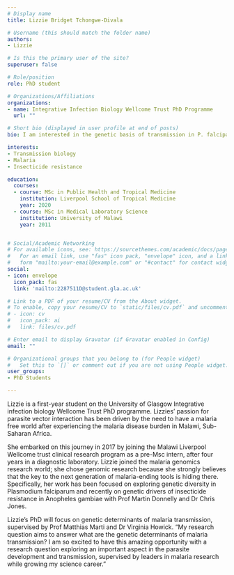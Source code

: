 ```yaml
---
# Display name
title: Lizzie Bridget Tchongwe-Divala

# Username (this should match the folder name)
authors:
- Lizzie

# Is this the primary user of the site?
superuser: false

# Role/position
role: PhD student

# Organizations/Affiliations
organizations:
- name: Integrative Infection Biology Wellcome Trust PhD Programme
  url: ""

# Short bio (displayed in user profile at end of posts)
bio: I am interested in the genetic basis of transmission in P. falciparum

interests:
- Transmission biology
- Malaria
- Insecticide resistance

education:
  courses:
  - course: MSc in Public Health and Tropical Medicine
    institution: Liverpool School of Tropical Medicine
    year: 2020
  - course: MSc in Medical Laboratory Science
    institution: University of Malawi
    year: 2011


# Social/Academic Networking
# For available icons, see: https://sourcethemes.com/academic/docs/page-builder/#icons
#   For an email link, use "fas" icon pack, "envelope" icon, and a link in the
#   form "mailto:your-email@example.com" or "#contact" for contact widget.
social:
- icon: envelope
  icon_pack: fas
  link: 'mailto:2287511D@student.gla.ac.uk'

# Link to a PDF of your resume/CV from the About widget.
# To enable, copy your resume/CV to `static/files/cv.pdf` and uncomment the lines below.
# - icon: cv
#   icon_pack: ai
#   link: files/cv.pdf

# Enter email to display Gravatar (if Gravatar enabled in Config)
email: ""

# Organizational groups that you belong to (for People widget)
#   Set this to `[]` or comment out if you are not using People widget.
user_groups:
- PhD Students

---
```


Lizzie is a first-year student on the University of Glasgow Integrative infection biology Wellcome Trust PhD programme. Lizzies’ passion for parasite vector interaction has been driven by the need to have a malaria free world after experiencing the malaria disease burden in Malawi, Sub-Saharan Africa. 

She embarked on this journey in 2017 by joining the Malawi Liverpool Wellcome trust clinical research program as a pre-Msc intern, after four years in a diagnostic laboratory.  Lizzie joined the malaria genomics research world; she chose genomic research because she strongly believes that the key to the next generation of malaria-ending tools is hiding there. Specifically, her work has been focused on exploring genetic diversity in Plasmodium falciparum and recently on genetic drivers of insecticide resistance in Anopheles gambiae with Prof Martin Donnelly and Dr Chris Jones.

Lizzie’s PhD will focus on genetic determinants of malaria transmission, supervised by Prof Matthias Marti and Dr Virginia Howick. “My research question aims to answer what are the genetic determinants of malaria transmission? I am so excited to have this amazing opportunity with a research question exploring an important aspect in the parasite development and transmission, supervised by leaders in malaria research while growing my science career.”

